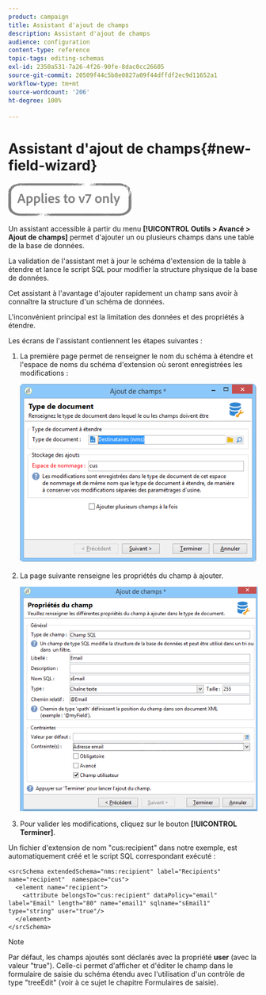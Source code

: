 ```yaml
---
product: campaign
title: Assistant d'ajout de champs
description: Assistant d'ajout de champs
audience: configuration
content-type: reference
topic-tags: editing-schemas
exl-id: 2350a531-7a26-4f26-90fe-8dac0cc26605
source-git-commit: 20509f44c5b8e0827a09f44dffdf2ec9d11652a1
workflow-type: tm+mt
source-wordcount: '206'
ht-degree: 100%

---
```


# Assistant d&#39;ajout de champs{#new-field-wizard}

![](../../assets/v7-only.svg)

Un assistant accessible à partir du menu **[!UICONTROL Outils > Avancé > Ajout de champs]** permet d&#39;ajouter un ou plusieurs champs dans une table de la base de données.

La validation de l&#39;assistant met à jour le schéma d&#39;extension de la table à étendre et lance le script SQL pour modifier la structure physique de la base de données.

Cet assistant à l&#39;avantage d&#39;ajouter rapidement un champ sans avoir à connaître la structure d&#39;un schéma de données.

L&#39;inconvénient principal est la limitation des données et des propriétés à étendre.

Les écrans de l&#39;assistant contiennent les étapes suivantes :

1. La première page permet de renseigner le nom du schéma à étendre et l&#39;espace de noms du schéma d&#39;extension où seront enregistrées les modifications :

   ![](assets/d_ncs_integration_schema_addfield.png)

1. La page suivante renseigne les propriétés du champ à ajouter.

   ![](assets/d_ncs_integration_schema_addfield2.png)

1. Pour valider les modifications, cliquez sur le bouton **[!UICONTROL Terminer]**.

Un fichier d&#39;extension de nom &quot;cus:recipient&quot; dans notre exemple, est automatiquement créé et le script SQL correspondant exécuté :

```
<srcSchema extendedSchema="nms:recipient" label="Recipients" name="recipient"  namespace="cus">  
  <element name="recipient">    
    <attribute belongsTo="cus:recipient" dataPolicy="email" label="Email" length="80" name="email1" sqlname="sEmail1" type="string" user="true"/>  
  </element>
</srcSchema>
```

>[!NOTE]
>
>Par défaut, les champs ajoutés sont déclarés avec la propriété **user** (avec la valeur &quot;true&quot;). Celle-ci permet d&#39;afficher et d&#39;éditer le champ dans le formulaire de saisie du schéma étendu avec l&#39;utilisation d&#39;un contrôle de type &quot;treeEdit&quot; (voir à ce sujet le chapitre Formulaires de saisie).
